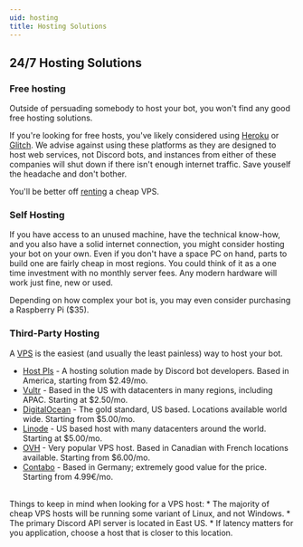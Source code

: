 ```yaml
---
uid: hosting
title: Hosting Solutions
---
```


## 24/7 Hosting Solutions

### Free hosting
Outside of persuading somebody to host your bot, you won't find any good free hosting solutions.

If you're looking for free hosts, you've likely considered using [Heroku](https://www.heroku.com/) or [Glitch](https://glitch.com/). 
We advise against using these platforms as they are designed to host web services, not Discord bots, and instances from either of these companies will shut down if there isn't enough internet traffic.
Save youself the headache and don't bother.

You'll be better off [renting](#third-party-hosting) a cheap VPS.

### Self Hosting
If you have access to an unused machine, have the technical know-how, and you also have a solid internet connection, you might consider hosting your bot on your own.
Even if you don't have a space PC on hand, parts to build one are fairly cheap in most regions. You could think of it as a one time investment with no monthly server fees.
Any modern hardware will work just fine, new or used. 

Depending on how complex your bot is, you may even consider purchasing a Raspberry Pi ($35).

### Third-Party Hosting
A [VPS](https://en.wikipedia.org/wiki/Virtual_private_server) is the easiest (and usually the least painless) way to host your bot.

* [Host Pls](https://host-pls.com/) - A hosting solution made by Discord bot developers. Based in America, starting from $2.49/mo.
* [Vultr](https://www.vultr.com/products/cloud-compute/) - Based in the US with datacenters in many regions, including APAC. Starting at $2.50/mo.
* [DigitalOcean](https://www.digitalocean.com/products/droplets/) - The gold standard, US based. Locations available world wide. Starting from $5.00/mo.
* [Linode](https://www.linode.com/products/shared/) - US based host with many datacenters around the world. Starting at $5.00/mo.
* [OVH](https://www.ovhcloud.com/en/vps/) - Very popular VPS host. Based in Canadian with French locations available. Starting from $6.00/mo.
* [Contabo](https://contabo.com/?show=vps) - Based in Germany; extremely good value for the price. Starting from 4.99€/mo.

<br/>
Things to keep in mind when looking for a VPS host:
* The majority of cheap VPS hosts will be running some variant of Linux, and not Windows.
* The primary Discord API server is located in East US.
  * If latency matters for you application, choose a host that is closer to this location.